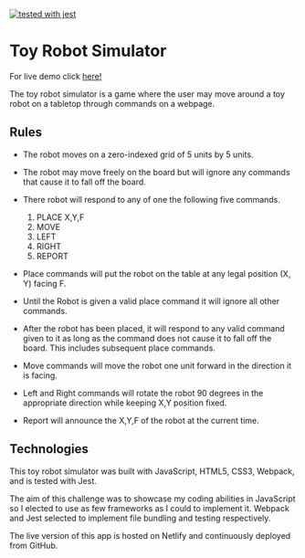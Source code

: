 [![tested with jest](https://img.shields.io/badge/tested_with-jest-99424f.svg)](https://github.com/facebook/jest)

# Toy Robot Simulator
For live demo click [here!](https://hardcore-ritchie-61f3da.netlify.com/)

The toy robot simulator is a game where the user may move around a toy robot on a tabletop through commands on a webpage.

## Rules
+ The robot moves on a zero-indexed grid of 5 units by 5 units.
+ The robot may move freely on the board but will ignore any commands that cause it to fall off the board.

+ There robot will respond to any of one the following five commands.
  1. PLACE X,Y,F
  2. MOVE
  3. LEFT
  4. RIGHT
  5. REPORT

+ Place commands will put the robot on the table at any legal position (X, Y) facing F.
+ Until the Robot is given a valid place command it will ignore all other commands.
+ After the robot has been placed, it will respond to any valid command given to it as long as the command does not cause it to fall off the board. This includes subsequent place commands.
+ Move commands will move the robot one unit forward in the direction it is facing.
+ Left and Right commands will rotate the robot 90 degrees in the appropriate direction while keeping X,Y position fixed.
+ Report will announce the X,Y,F of the robot at the current time.

## Technologies
This toy robot simulator was built with JavaScript, HTML5, CSS3, Webpack, and is tested with Jest.

The aim of this challenge was to showcase my coding abilities in JavaScript so I elected to use as few frameworks as I could to implement it. Webpack and Jest selected to implement file bundling and testing respectively.

The live version of this app is hosted on Netlify and continuously deployed from GitHub.
